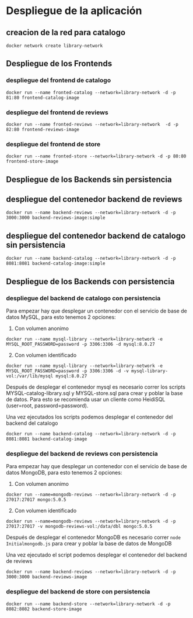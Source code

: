 # Despliegue de la aplicación


## creacion de la red para catalogo
```
docker network create library-network
```

## Despliegue de los Frontends

### despliegue del frontend de catalogo
```
docker run --name fronted-catalog --network=library-network -d -p 81:80 frontend-catalog-image
```

### despliegue del frontend de reviews
```
docker run --name fronted-reviews --network=library-network  -d -p 82:80 frontend-reviews-image
```

### despliegue del frontend de store
```
docker run --name fronted-store --network=library-network -d -p 80:80 frontend-store-image
```

## Despliegue de los Backends sin persistencia

## despliegue del contenedor backend de reviews
```
docker run --name backend-reviews --network=library-network -d -p 3000:3000 backend-reviews-image:simple
```

## despliegue del contenedor backend de catalogo sin persistencia
```
docker run --name backend-catalog --network=library-network -d -p 8081:8081 backend-catalog-image:simple
```


## Despliegue de los Backends con persistencia


### despliegue del backend de catalogo con persistencia

Para empezar hay que desplegar un contenedor con el servicio de base de datos MySQL, para esto tenemos 2 opciones:

1. Con volumen anonimo

```
docker run --name mysql-library --network=library-network -e MYSQL_ROOT_PASSWORD=password -p 3306:3306 -d mysql:8.0.27
```

2. Con volumen identificado

```
docker run --name mysql-library --network=library-network -e MYSQL_ROOT_PASSWORD=password -p 3306:3306 -d -v mysql-library-vol:/var/lib/mysql mysql:8.0.27
```

Después de desplegar el contenedor mysql es necesario correr los scripts MYSQL-catalog-library.sql y MYSQL-store.sql para crear y poblar la base de datos. Para esto se recomienda usar un cliente como HeidiSQL (user=root, password=password).

Una vez ejecutados los scripts podemos desplegar el contenedor del backend del catalogo

```
docker run --name backend-catalog --network=library-network -d -p 8081:8081 backend-catalog-image
```

### despliegue del backend de reviews con persistencia

Para empezar hay que desplegar un contenedor con el servicio de base de datos MongoDB, para esto tenemos 2 opciones:

1. Con volumen anonimo

```
docker run --name=mongodb-reviews --network=library-network -d -p 27017:27017 mongo:5.0.5
```

2. Con volumen identificado

```
docker run --name=mongodb-reviews --network=library-network -d -p 27017:27017 -v mongodb-reviews-vol:/data/dbl mongo:5.0.5
```


Después de desplegar el contenedor MongoDB es necesario correr ```node Initialmongodb.js``` para crear y poblar la base de datos de MongoDB

Una vez ejecutado el script podemos desplegar el contenedor del backend de reviews

```
docker run --name backend-reviews --network=library-network -d -p 3000:3000 backend-reviews-image
```

### despliegue del backend de store con persistencia

```
docker run --name backend-store --network=library-network -d -p 8082:8082 backend-store-image
```